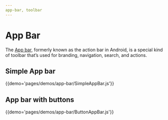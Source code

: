 ```yaml
---
app-bar, toolbar
---
```


# App Bar

The [App bar](https://material.io/guidelines/layout/structure.html#structure-app-bar), formerly known as the action bar in Android, is a special kind of toolbar that’s used for branding, navigation, search, and actions.

## Simple App bar

{{demo='pages/demos/app-bar/SimpleAppBar.js'}}

## App bar with buttons

{{demo='pages/demos/app-bar/ButtonAppBar.js'}}
